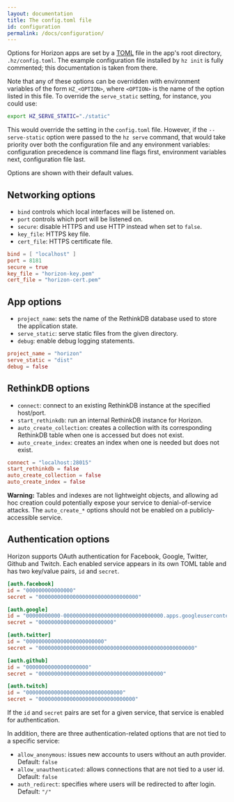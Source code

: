 ```yaml
---
layout: documentation
title: The config.toml file
id: configuration
permalink: /docs/configuration/
---
```


Options for Horizon apps are set by a [TOML][] file in the app's root directory, `.hz/config.toml`. The example configuration file installed by `hz init` is fully commented; this documentation is taken from there.

[TOML]: https://github.com/toml-lang/toml

Note that any of these options can be overridden with environment variables of the form `HZ_<OPTION>`, where `<OPTION>` is the name of the option listed in this file. To override the `serve_static` setting, for instance, you could use:

```sh
export HZ_SERVE_STATIC="./static"
```

This would override the setting in the `config.toml` file. However, if the `--serve-static` option were passed to the `hz serve` command, that would take priority over both the configuration file and any environment variables: configuration precedence is command line flags first, environment variables next, configuration file last.

Options are shown with their default values.

## Networking options

* `bind` controls which local interfaces will be listened on.
* `port` controls which port will be listened on.
* `secure`: disable HTTPS and use HTTP instead when set to `false`.
* `key_file`: HTTPS key file.
* `cert_file`: HTTPS certificate file.

```toml
bind = [ "localhost" ]
port = 8181
secure = true
key_file = "horizon-key.pem"
cert_file = "horizon-cert.pem"
```

## App options

* `project_name`: sets the name of the RethinkDB database used to store the application state.
* `serve_static`: serve static files from the given directory.
* `debug`: enable debug logging statements.

```toml
project_name = "horizon"
serve_static = "dist"
debug = false
```

## RethinkDB options

* `connect`: connect to an existing RethinkDB instance at the specified host/port.
* `start_rethinkdb`: run an internal RethinkDB instance for Horizon.
* `auto_create_collection`: creates a collection with its corresponding RethinkDB table when one is accessed but does not exist.
* `auto_create_index`: creates an index when one is needed but does not exist.

```toml
connect = "localhost:28015"
start_rethinkdb = false
auto_create_collection = false
auto_create_index = false
```

__Warning:__ Tables and indexes are not lightweight objects, and allowing ad hoc creation could potentially expose your service to denial-of-service attacks. The `auto_create_*` options should not be enabled on a publicly-accessible service.

## Authentication options

Horizon supports OAuth authentication for Facebook, Google, Twitter, Github and Twitch. Each enabled service appears in its own TOML table and has two key/value pairs, `id` and `secret`.

```toml
[auth.facebook]
id = "000000000000000"
secret = "00000000000000000000000000000000"

[auth.google]
id = "00000000000-00000000000000000000000000000000.apps.googleusercontent.com"
secret = "000000000000000000000000"

[auth.twitter]
id = "0000000000000000000000000"
secret = "00000000000000000000000000000000000000000000000000"

[auth.github]
id = "00000000000000000000"
secret = "0000000000000000000000000000000000000000"

[auth.twitch]
id = "0000000000000000000000000000000"
secret = "0000000000000000000000000000000"
```

If the `id` and `secret` pairs are set for a given service, that service is enabled for authentication.

In addition, there are three authentication-related options that are not tied to a specific service:

* `allow_anonymous`: issues new accounts to users without an auth provider. Default: `false`
* `allow_unauthenticated`: allows connections that are not tied to a user id. Default: `false`
* `auth_redirect`: specifies where users will be redirected to after login. Default: `"/"`
